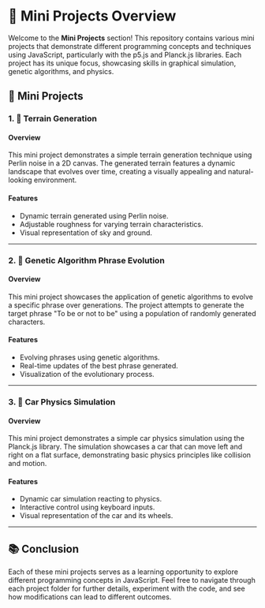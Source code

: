 # 🌟 Mini Projects Overview

Welcome to the **Mini Projects** section! This repository contains various mini projects that demonstrate different programming concepts and techniques using JavaScript, particularly with the p5.js and Planck.js libraries. Each project has its unique focus, showcasing skills in graphical simulation, genetic algorithms, and physics.

## 📂 Mini Projects

### 1. 🌄 Terrain Generation

#### Overview
This mini project demonstrates a simple terrain generation technique using Perlin noise in a 2D canvas. The generated terrain features a dynamic landscape that evolves over time, creating a visually appealing and natural-looking environment.

#### Features
- Dynamic terrain generated using Perlin noise.
- Adjustable roughness for varying terrain characteristics.
- Visual representation of sky and ground.

---

### 2. 🧬 Genetic Algorithm Phrase Evolution

#### Overview
This mini project showcases the application of genetic algorithms to evolve a specific phrase over generations. The project attempts to generate the target phrase "To be or not to be" using a population of randomly generated characters.

#### Features
- Evolving phrases using genetic algorithms.
- Real-time updates of the best phrase generated.
- Visualization of the evolutionary process.

---

### 3. 🚗 Car Physics Simulation

#### Overview
This mini project demonstrates a simple car physics simulation using the Planck.js library. The simulation showcases a car that can move left and right on a flat surface, demonstrating basic physics principles like collision and motion.

#### Features
- Dynamic car simulation reacting to physics.
- Interactive control using keyboard inputs.
- Visual representation of the car and its wheels.

---

## 📚 Conclusion

Each of these mini projects serves as a learning opportunity to explore different programming concepts in JavaScript. Feel free to navigate through each project folder for further details, experiment with the code, and see how modifications can lead to different outcomes.




